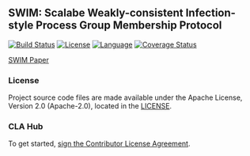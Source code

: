 ## SWIM: Scalabe Weakly-consistent Infection-style Process Group Membership Protocol 
[![Build Status](https://travis-ci.org/it-chain/engine.svg?branch=develop)](https://travis-ci.org/it-chain/engine) [![License](https://img.shields.io/badge/License-Apache%202.0-blue.svg)](https://opensource.org/licenses/Apache-2.0) [![Language](https://img.shields.io/badge/language-go-orange.svg)](https://golang.org) [![Coverage Status](https://coveralls.io/repos/github/DE-labtory/swim/badge.svg?branch=develop)](https://coveralls.io/github/DE-labtory/swim?branch=develop)

[SWIM Paper](http://www.cs.cornell.edu/projects/Quicksilver/public_pdfs/SWIM.pdf)

### License

Project source code files are made available under the Apache License, Version 2.0 (Apache-2.0), located in the [LICENSE](LICENSE).

### CLA Hub

To get started, <a href="https://www.clahub.com/agreements/DE-labtory/swim">sign the Contributor License Agreement</a>.